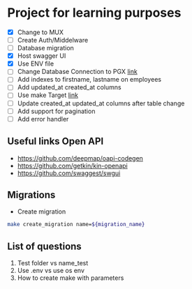 # Project for learning purposes

- [x] Change to MUX
- [ ] Create Auth/Middelware
- [ ] Database migration    
- [x] Host swagger UI
- [x] Use ENV file
- [ ] Change Database Connection to PGX [link](https://github.com/jackc/pgx)
- [ ] Add indexes to firstname, lastname on employees
- [ ] Add updated_at created_at columns
- [ ] Use make Target [link](https://www.gnu.org/software/make/manual/html_node/Rule-Introduction.html)
- [ ] Update created_at updated_at columns after table change
- [ ] Add support for pagination
- [ ] Add error handler

## Useful links Open API
- https://github.com/deepmap/oapi-codegen
- https://github.com/getkin/kin-openapi
- https://github.com/swaggest/swgui

## Migrations
- Create migration 

```sh
make create_migration name=${migration_name}
```

## List of questions

1. Test folder vs name_test
2. Use .env vs use os env
3. How to create make with parameters

